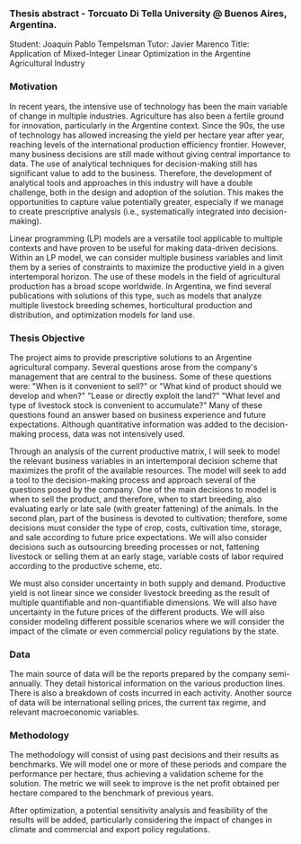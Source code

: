 ### Thesis abstract  - Torcuato Di Tella University @ Buenos Aires, Argentina.
Student: Joaquín Pablo Tempelsman
Tutor: Javier Marenco
Title: Application of Mixed-Integer Linear Optimization in the Argentine Agricultural Industry

### Motivation
In recent years, the intensive use of technology has been the main variable of change in multiple industries. Agriculture has also been a fertile ground for innovation, particularly in the Argentine context. Since the 90s, the use of technology has allowed increasing the yield per hectare year after year, reaching levels of the international production efficiency frontier. However, many business decisions are still made without giving central importance to data. The use of analytical techniques for decision-making still has significant value to add to the business. Therefore, the development of analytical tools and approaches in this industry will have a double challenge, both in the design and adoption of the solution. This makes the opportunities to capture value potentially greater, especially if we manage to create prescriptive analysis (i.e., systematically integrated into decision-making).

Linear programming (LP) models are a versatile tool applicable to multiple contexts and have proven to be useful for making data-driven decisions. Within an LP model, we can consider multiple business variables and limit them by a series of constraints to maximize the productive yield in a given intertemporal horizon. The use of these models in the field of agricultural production has a broad scope worldwide. In Argentina, we find several publications with solutions of this type, such as models that analyze multiple livestock breeding schemes, horticultural production and distribution, and optimization models for land use.

### Thesis Objective
The project aims to provide prescriptive solutions to an Argentine agricultural company. Several questions arose from the company's management that are central to the business. Some of these questions were: "When is it convenient to sell?" or "What kind of product should we develop and when?" "Lease or directly exploit the land?" "What level and type of livestock stock is convenient to accumulate?" Many of these questions found an answer based on business experience and future expectations. Although quantitative information was added to the decision-making process, data was not intensively used.

Through an analysis of the current productive matrix, I will seek to model the relevant business variables in an intertemporal decision scheme that maximizes the profit of the available resources. The model will seek to add a tool to the decision-making process and approach several of the questions posed by the company. One of the main decisions to model is when to sell the product, and therefore, when to start breeding, also evaluating early or late sale (with greater fattening) of the animals. In the second plan, part of the business is devoted to cultivation; therefore, some decisions must consider the type of crop, costs, cultivation time, storage, and sale according to future price expectations. We will also consider decisions such as outsourcing breeding processes or not, fattening livestock or selling them at an early stage, variable costs of labor required according to the productive scheme, etc.

We must also consider uncertainty in both supply and demand. Productive yield is not linear since we consider livestock breeding as the result of multiple quantifiable and non-quantifiable dimensions. We will also have uncertainty in the future prices of the different products. We will also consider modeling different possible scenarios where we will consider the impact of the climate or even commercial policy regulations by the state.

### Data
The main source of data will be the reports prepared by the company semi-annually. They detail historical information on the various production lines. There is also a breakdown of costs incurred in each activity. Another source of data will be international selling prices, the current tax regime, and relevant macroeconomic variables.

### Methodology
The methodology will consist of using past decisions and their results as benchmarks. We will model one or more of these periods and compare the performance per hectare, thus achieving a validation scheme for the solution. The metric we will seek to improve is the net profit obtained per hectare compared to the benchmark of previous years.

After optimization, a potential sensitivity analysis and feasibility of the results will be added, particularly considering the impact of changes in climate and commercial and export policy regulations.
